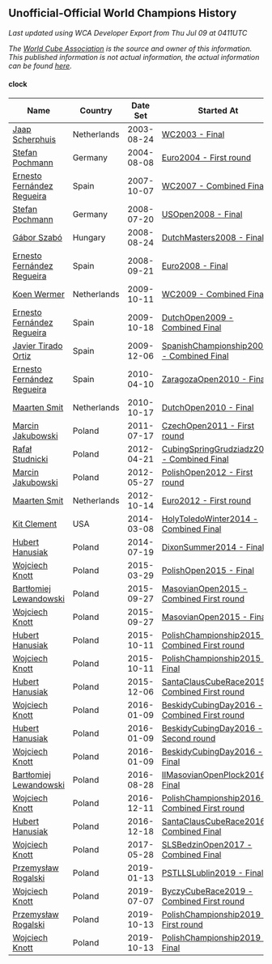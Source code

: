## Unofficial-Official World Champions History

*Last updated using WCA Developer Export from Thu Jul 09 at 0411UTC*

*The [World Cube Association](https://www.worldcubeassociation.org) is the source and owner of this information. This published information is not actual information, the actual information can be found [here](https://www.worldcubeassociation.org/results).*

#### clock

|Name|Country|Date Set|Started At|Ended At|Days Held|  
|--|--|--|--|--|--|  
|[Jaap Scherphuis](https://www.worldcubeassociation.org/persons/2003SCHE01)|Netherlands|2003-08-24|[WC2003 - Final](https://www.worldcubeassociation.org/competitions/WC2003/results/all#eclock_f)|[Euro2004 - First round](https://www.worldcubeassociation.org/competitions/Euro2004/results/all#eclock_1)|350|  
|[Stefan Pochmann](https://www.worldcubeassociation.org/persons/2003POCH01)|Germany|2004-08-08|[Euro2004 - First round](https://www.worldcubeassociation.org/competitions/Euro2004/results/all#eclock_1)|[WC2007 - Combined Final](https://www.worldcubeassociation.org/competitions/WC2007/results/all#eclock_c)|1155|  
|[Ernesto Fernández Regueira](https://www.worldcubeassociation.org/persons/2004FERN01)|Spain|2007-10-07|[WC2007 - Combined Final](https://www.worldcubeassociation.org/competitions/WC2007/results/all#eclock_c)|[USOpen2008 - Final](https://www.worldcubeassociation.org/competitions/USOpen2008/results/all#eclock_f)|287|  
|[Stefan Pochmann](https://www.worldcubeassociation.org/persons/2003POCH01)|Germany|2008-07-20|[USOpen2008 - Final](https://www.worldcubeassociation.org/competitions/USOpen2008/results/all#eclock_f)|[DutchMasters2008 - Final](https://www.worldcubeassociation.org/competitions/DutchMasters2008/results/all#eclock_f)|35|  
|[Gábor Szabó](https://www.worldcubeassociation.org/persons/2005SZAB02)|Hungary|2008-08-24|[DutchMasters2008 - Final](https://www.worldcubeassociation.org/competitions/DutchMasters2008/results/all#eclock_f)|[Euro2008 - Final](https://www.worldcubeassociation.org/competitions/Euro2008/results/all#eclock_f)|28|  
|[Ernesto Fernández Regueira](https://www.worldcubeassociation.org/persons/2004FERN01)|Spain|2008-09-21|[Euro2008 - Final](https://www.worldcubeassociation.org/competitions/Euro2008/results/all#eclock_f)|[WC2009 - Combined Final](https://www.worldcubeassociation.org/competitions/WC2009/results/all#eclock_c)|385|  
|[Koen Wermer](https://www.worldcubeassociation.org/persons/2008WERM02)|Netherlands|2009-10-11|[WC2009 - Combined Final](https://www.worldcubeassociation.org/competitions/WC2009/results/all#eclock_c)|[DutchOpen2009 - Combined Final](https://www.worldcubeassociation.org/competitions/DutchOpen2009/results/all#eclock_c)|7|  
|[Ernesto Fernández Regueira](https://www.worldcubeassociation.org/persons/2004FERN01)|Spain|2009-10-18|[DutchOpen2009 - Combined Final](https://www.worldcubeassociation.org/competitions/DutchOpen2009/results/all#eclock_c)|[SpanishChampionship2009 - Combined Final](https://www.worldcubeassociation.org/competitions/SpanishChampionship2009/results/all#eclock_c)|49|  
|[Javier Tirado Ortiz](https://www.worldcubeassociation.org/persons/2009TIRA01)|Spain|2009-12-06|[SpanishChampionship2009 - Combined Final](https://www.worldcubeassociation.org/competitions/SpanishChampionship2009/results/all#eclock_c)|[ZaragozaOpen2010 - Final](https://www.worldcubeassociation.org/competitions/ZaragozaOpen2010/results/all#eclock_f)|125|  
|[Ernesto Fernández Regueira](https://www.worldcubeassociation.org/persons/2004FERN01)|Spain|2010-04-10|[ZaragozaOpen2010 - Final](https://www.worldcubeassociation.org/competitions/ZaragozaOpen2010/results/all#eclock_f)|[DutchOpen2010 - Final](https://www.worldcubeassociation.org/competitions/DutchOpen2010/results/all#eclock_f)|190|  
|[Maarten Smit](https://www.worldcubeassociation.org/persons/2008SMIT04)|Netherlands|2010-10-17|[DutchOpen2010 - Final](https://www.worldcubeassociation.org/competitions/DutchOpen2010/results/all#eclock_f)|[CzechOpen2011 - First round](https://www.worldcubeassociation.org/competitions/CzechOpen2011/results/all#eclock_1)|273|  
|[Marcin Jakubowski](https://www.worldcubeassociation.org/persons/2007JAKU01)|Poland|2011-07-17|[CzechOpen2011 - First round](https://www.worldcubeassociation.org/competitions/CzechOpen2011/results/all#eclock_1)|[CubingSpringGrudziadz2012 - Combined Final](https://www.worldcubeassociation.org/competitions/CubingSpringGrudziadz2012/results/all#eclock_c)|279|  
|[Rafał Studnicki](https://www.worldcubeassociation.org/persons/2005STUD01)|Poland|2012-04-21|[CubingSpringGrudziadz2012 - Combined Final](https://www.worldcubeassociation.org/competitions/CubingSpringGrudziadz2012/results/all#eclock_c)|[PolishOpen2012 - First round](https://www.worldcubeassociation.org/competitions/PolishOpen2012/results/all#eclock_1)|36|  
|[Marcin Jakubowski](https://www.worldcubeassociation.org/persons/2007JAKU01)|Poland|2012-05-27|[PolishOpen2012 - First round](https://www.worldcubeassociation.org/competitions/PolishOpen2012/results/all#eclock_1)|[Euro2012 - First round](https://www.worldcubeassociation.org/competitions/Euro2012/results/all#eclock_1)|140|  
|[Maarten Smit](https://www.worldcubeassociation.org/persons/2008SMIT04)|Netherlands|2012-10-14|[Euro2012 - First round](https://www.worldcubeassociation.org/competitions/Euro2012/results/all#eclock_1)|1 year after [ZonhovenOpen2013](https://www.worldcubeassociation.org/competitions/ZonhovenOpen2013/results/all#eclock_c)|505|  
|[Kit Clement](https://www.worldcubeassociation.org/persons/2008CLEM01)|USA|2014-03-08|[HolyToledoWinter2014 - Combined Final](https://www.worldcubeassociation.org/competitions/HolyToledoWinter2014/results/all#eclock_c)|[DixonSummer2014 - Final](https://www.worldcubeassociation.org/competitions/DixonSummer2014/results/all#eclock_f)|133|  
|[Hubert Hanusiak](https://www.worldcubeassociation.org/persons/2013HANU01)|Poland|2014-07-19|[DixonSummer2014 - Final](https://www.worldcubeassociation.org/competitions/DixonSummer2014/results/all#eclock_f)|[PolishOpen2015 - Final](https://www.worldcubeassociation.org/competitions/PolishOpen2015/results/all#eclock_f)|253|  
|[Wojciech Knott](https://www.worldcubeassociation.org/persons/2011KNOT01)|Poland|2015-03-29|[PolishOpen2015 - Final](https://www.worldcubeassociation.org/competitions/PolishOpen2015/results/all#eclock_f)|[MasovianOpen2015 - Combined First round](https://www.worldcubeassociation.org/competitions/MasovianOpen2015/results/all#eclock_d)|182|  
|[Bartłomiej Lewandowski](https://www.worldcubeassociation.org/persons/2013LEWA01)|Poland|2015-09-27|[MasovianOpen2015 - Combined First round](https://www.worldcubeassociation.org/competitions/MasovianOpen2015/results/all#eclock_d)|[MasovianOpen2015 - Final](https://www.worldcubeassociation.org/competitions/MasovianOpen2015/results/all#eclock_f)|0|  
|[Wojciech Knott](https://www.worldcubeassociation.org/persons/2011KNOT01)|Poland|2015-09-27|[MasovianOpen2015 - Final](https://www.worldcubeassociation.org/competitions/MasovianOpen2015/results/all#eclock_f)|[PolishChampionship2015 - Combined First round](https://www.worldcubeassociation.org/competitions/PolishChampionship2015/results/all#eclock_d)|14|  
|[Hubert Hanusiak](https://www.worldcubeassociation.org/persons/2013HANU01)|Poland|2015-10-11|[PolishChampionship2015 - Combined First round](https://www.worldcubeassociation.org/competitions/PolishChampionship2015/results/all#eclock_d)|[PolishChampionship2015 - Final](https://www.worldcubeassociation.org/competitions/PolishChampionship2015/results/all#eclock_f)|0|  
|[Wojciech Knott](https://www.worldcubeassociation.org/persons/2011KNOT01)|Poland|2015-10-11|[PolishChampionship2015 - Final](https://www.worldcubeassociation.org/competitions/PolishChampionship2015/results/all#eclock_f)|[SantaClausCubeRace2015 - Combined First round](https://www.worldcubeassociation.org/competitions/SantaClausCubeRace2015/results/all#eclock_d)|56|  
|[Hubert Hanusiak](https://www.worldcubeassociation.org/persons/2013HANU01)|Poland|2015-12-06|[SantaClausCubeRace2015 - Combined First round](https://www.worldcubeassociation.org/competitions/SantaClausCubeRace2015/results/all#eclock_d)|[BeskidyCubingDay2016 - Combined First round](https://www.worldcubeassociation.org/competitions/BeskidyCubingDay2016/results/all#eclock_d)|34|  
|[Wojciech Knott](https://www.worldcubeassociation.org/persons/2011KNOT01)|Poland|2016-01-09|[BeskidyCubingDay2016 - Combined First round](https://www.worldcubeassociation.org/competitions/BeskidyCubingDay2016/results/all#eclock_d)|[BeskidyCubingDay2016 - Second round](https://www.worldcubeassociation.org/competitions/BeskidyCubingDay2016/results/all#eclock_2)|0|  
|[Hubert Hanusiak](https://www.worldcubeassociation.org/persons/2013HANU01)|Poland|2016-01-09|[BeskidyCubingDay2016 - Second round](https://www.worldcubeassociation.org/competitions/BeskidyCubingDay2016/results/all#eclock_2)|[BeskidyCubingDay2016 - Final](https://www.worldcubeassociation.org/competitions/BeskidyCubingDay2016/results/all#eclock_f)|0|  
|[Wojciech Knott](https://www.worldcubeassociation.org/persons/2011KNOT01)|Poland|2016-01-09|[BeskidyCubingDay2016 - Final](https://www.worldcubeassociation.org/competitions/BeskidyCubingDay2016/results/all#eclock_f)|[IIMasovianOpenPlock2016 - Final](https://www.worldcubeassociation.org/competitions/IIMasovianOpenPlock2016/results/all#eclock_f)|232|  
|[Bartłomiej Lewandowski](https://www.worldcubeassociation.org/persons/2013LEWA01)|Poland|2016-08-28|[IIMasovianOpenPlock2016 - Final](https://www.worldcubeassociation.org/competitions/IIMasovianOpenPlock2016/results/all#eclock_f)|[PolishChampionship2016 - Combined First round](https://www.worldcubeassociation.org/competitions/PolishChampionship2016/results/all#eclock_d)|105|  
|[Wojciech Knott](https://www.worldcubeassociation.org/persons/2011KNOT01)|Poland|2016-12-11|[PolishChampionship2016 - Combined First round](https://www.worldcubeassociation.org/competitions/PolishChampionship2016/results/all#eclock_d)|[SantaClausCubeRace2016 - Combined Final](https://www.worldcubeassociation.org/competitions/SantaClausCubeRace2016/results/all#eclock_c)|7|  
|[Hubert Hanusiak](https://www.worldcubeassociation.org/persons/2013HANU01)|Poland|2016-12-18|[SantaClausCubeRace2016 - Combined Final](https://www.worldcubeassociation.org/competitions/SantaClausCubeRace2016/results/all#eclock_c)|[SLSBedzinOpen2017 - Combined Final](https://www.worldcubeassociation.org/competitions/SLSBedzinOpen2017/results/all#eclock_c)|161|  
|[Wojciech Knott](https://www.worldcubeassociation.org/persons/2011KNOT01)|Poland|2017-05-28|[SLSBedzinOpen2017 - Combined Final](https://www.worldcubeassociation.org/competitions/SLSBedzinOpen2017/results/all#eclock_c)|[PSTLLSLublin2019 - Final](https://www.worldcubeassociation.org/competitions/PSTLLSLublin2019/results/all#eclock_f)|595|  
|[Przemysław Rogalski](https://www.worldcubeassociation.org/persons/2013ROGA02)|Poland|2019-01-13|[PSTLLSLublin2019 - Final](https://www.worldcubeassociation.org/competitions/PSTLLSLublin2019/results/all#eclock_f)|[ByczyCubeRace2019 - Combined First round](https://www.worldcubeassociation.org/competitions/ByczyCubeRace2019/results/all#eclock_d)|175|  
|[Wojciech Knott](https://www.worldcubeassociation.org/persons/2011KNOT01)|Poland|2019-07-07|[ByczyCubeRace2019 - Combined First round](https://www.worldcubeassociation.org/competitions/ByczyCubeRace2019/results/all#eclock_d)|[PolishChampionship2019 - First round](https://www.worldcubeassociation.org/competitions/PolishChampionship2019/results/all#eclock_1)|98|  
|[Przemysław Rogalski](https://www.worldcubeassociation.org/persons/2013ROGA02)|Poland|2019-10-13|[PolishChampionship2019 - First round](https://www.worldcubeassociation.org/competitions/PolishChampionship2019/results/all#eclock_1)|[PolishChampionship2019 - Final](https://www.worldcubeassociation.org/competitions/PolishChampionship2019/results/all#eclock_f)|0|  
|[Wojciech Knott](https://www.worldcubeassociation.org/persons/2011KNOT01)|Poland|2019-10-13|[PolishChampionship2019 - Final](https://www.worldcubeassociation.org/competitions/PolishChampionship2019/results/all#eclock_f)|Ongoing|270|  
